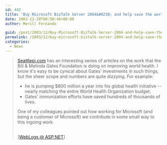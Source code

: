 ```yaml
---
id: 442
title: 'Buy Microsoft BizTalk Server 2004&#8230; and help save the world'
date: 2003-12-20T00:58:46+00:00
author: Merill Fernando

guid: /post/2003/12/Buy-Microsoft-BizTalk-Server-2004-and-help-save-the-world.aspx
permalink: /2003/12/buy-microsoft-biztalk-server-2004-and-help-save-the-world/
categories:
  - News
---
```

<body xmlns="http://www.w3.org/1999/xhtml">
    <div class="Section1">
        <blockquote style='margin-top:5.0pt;margin-bottom:5.0pt'> 
        <p>
            <a href="http://seattlepi.nwsource.com/globalhealth/" title="http://seattlepi.nwsource.com/globalhealth/">Seattlepi.com</a> has
            an interesting series of articles on the work that the Bill &amp; Melinda Gates Foundation
            is doing on improving world health. I know it's easy to be cynical about Gates' investments
            in such things, but the sheer scope and numbers are quite dizzying. For example:
        </p>
        <ul type="disc">
            <li class="MsoNormal" style='mso-margin-top-alt:auto;mso-margin-bottom-alt:auto; mso-list:l0 level1 lfo1'>
                <span style=''>he is pumping $800 million a year into his global health initiative
                -- nearly matching the entire World Health Organization budget.</span>
            </li>
            <li class="MsoNormal" style='mso-margin-top-alt:auto;mso-margin-bottom-alt:auto; mso-list:l0 level1 lfo1'>
                <span style=''>Gates' immunization efforts have saved hundreds of thousands of lives.</span>
            </li>
        </ul>
        <p>
            One of my colleagues pointed out how working for Microsoft (and being a customer of
            Microsoft) we contribute in some small way to this ingoing work.
        </p>
        <p class="MsoNormal">
            <br />
            [<a href="http://weblogs.asp.net/cameronreilly/posts/44523.aspx">WebLogs @ ASP.NET</a>]
        </p>
        </blockquote>
    </div>
</body>